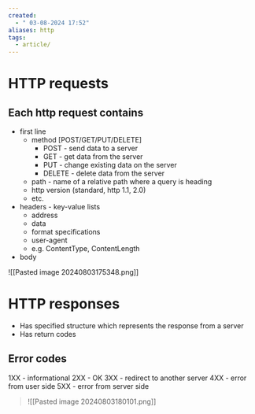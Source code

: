 ```yaml
---
created:
  - " 03-08-2024 17:52"
aliases: http
tags:
  - article/
---
```


# HTTP requests

## Each http request contains

- first line
	- method [POST/GET/PUT/DELETE]
		- POST - send data to a server
		- GET - get data from the server
		- PUT - change existing data on the server
		- DELETE - delete data from the server
	- path - name of a relative path where a query is heading
	- http version (standard, http 1.1, 2.0)
	- etc.
- headers - key-value lists
	- address
	- data
	- format specifications
	- user-agent
	- e.g. ContentType, ContentLength
- body

![[Pasted image 20240803175348.png]]

# HTTP responses

- Has specified structure which represents the response from a server
- Has return codes

## Error codes
1XX - informational
2XX - OK
3XX - redirect to another server
4XX - error from user side
5XX - error from server side
> ![[Pasted image 20240803180101.png]]

